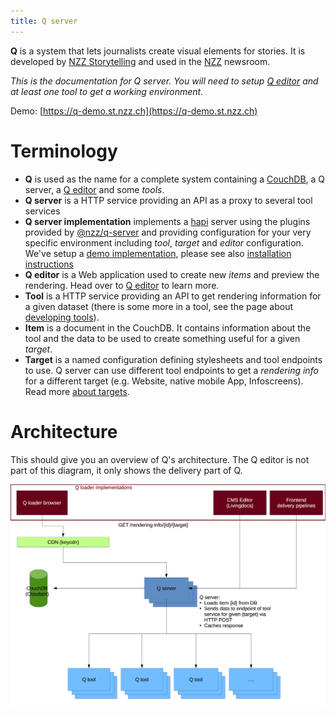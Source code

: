 ```yaml
---
title: Q server
---
```

__Q__ is a system that lets journalists create visual elements for stories. It is developed by [NZZ Storytelling](https://www.nzz.ch/storytelling) and used in the [NZZ](https://www.nzz.ch) newsroom.

_This is the documentation for Q server. You will need to setup [Q editor](https://github.com/nzzdev/Q-editor) and at least one tool to get a working environment._

Demo: [https://q-demo.st.nzz.ch](https://q-demo.st.nzz.ch)

# Terminology
- __Q__ is used as the name for a complete system containing a [CouchDB](https://couchdb.apache.org/), a Q server, a [Q editor](https://github.com/nzzdev/Q-editor) and some _tools_.
- __Q server__ is a HTTP service providing an API as a proxy to several tool services
- __Q server implementation__ implements a [hapi](https://hapijs.com/) server using the plugins provided by [@nzz/q-server](https://github.com/nzzdev/Q-server) and providing configuration for your very specific environment including _tool_, _target_ and _editor_ configuration. We've setup a [demo implementation](https://github.com/nzzdev/Q-server-demo), please see also [installation instructions](install.html)
- __Q editor__ is a Web application used to create new _items_ and preview the rendering. Head over to [Q editor](https://github.com/nzzdev/Q-editor) to learn more.
- __Tool__ is a HTTP service providing an API to get rendering information for a given dataset (there is some more in a tool, see the page about [developing tools](developing-tools.html)).
- __Item__ is a document in the CouchDB. It contains information about the tool and the data to be used to create something useful for a given _target_.
- __Target__ is a named configuration defining stylesheets and tool endpoints to use. Q server can use different tool endpoints to get a _rendering info_ for a different target (e.g. Website, native mobile App, Infoscreens). Read more [about targets](about-targets.html).

# Architecture
This should give you an overview of Q's architecture. The Q editor is not part of this diagram, it only shows the delivery part of Q.

![Q architecture](images/Q-server.png)
